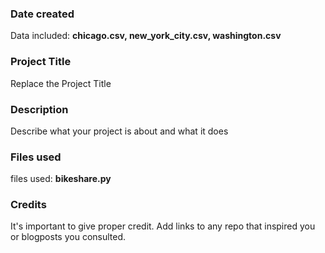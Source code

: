 ### Date created
Data included: **chicago.csv, new_york_city.csv, washington.csv**
### Project Title
Replace the Project Title

### Description
Describe what your project is about and what it does

### Files used
files used: **bikeshare.py**

### Credits
It's important to give proper credit. Add links to any repo that inspired you or blogposts you consulted.
